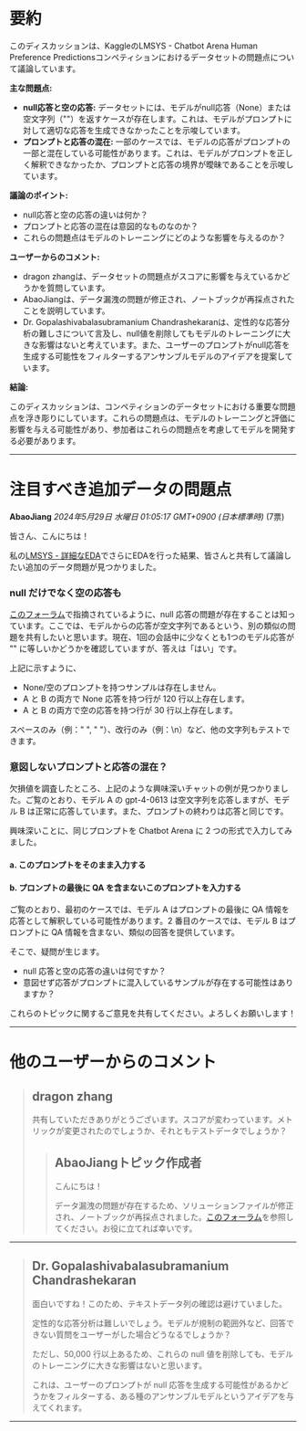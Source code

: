 # 要約 
このディスカッションは、KaggleのLMSYS - Chatbot Arena Human Preference Predictionsコンペティションにおけるデータセットの問題点について議論しています。

**主な問題点:**

* **null応答と空の応答:** データセットには、モデルがnull応答（None）または空文字列（""）を返すケースが存在します。これは、モデルがプロンプトに対して適切な応答を生成できなかったことを示唆しています。
* **プロンプトと応答の混在:** 一部のケースでは、モデルの応答がプロンプトの一部と混在している可能性があります。これは、モデルがプロンプトを正しく解釈できなかったか、プロンプトと応答の境界が曖昧であることを示唆しています。

**議論のポイント:**

* null応答と空の応答の違いは何か？
* プロンプトと応答の混在は意図的なものなのか？
* これらの問題点はモデルのトレーニングにどのような影響を与えるのか？

**ユーザーからのコメント:**

* dragon zhangは、データセットの問題点がスコアに影響を与えているかどうかを質問しています。
* AbaoJiangは、データ漏洩の問題が修正され、ノートブックが再採点されたことを説明しています。
* Dr. Gopalashivabalasubramanium Chandrashekaranは、定性的な応答分析の難しさについて言及し、null値を削除してもモデルのトレーニングに大きな影響はないと考えています。また、ユーザーのプロンプトがnull応答を生成する可能性をフィルターするアンサンブルモデルのアイデアを提案しています。

**結論:**

このディスカッションは、コンペティションのデータセットにおける重要な問題点を浮き彫りにしています。これらの問題点は、モデルのトレーニングと評価に影響を与える可能性があり、参加者はこれらの問題点を考慮してモデルを開発する必要があります。


---
# 注目すべき追加データの問題点

**AbaoJiang** *2024年5月29日 水曜日 01:05:17 GMT+0900 (日本標準時)* (7票)

皆さん、こんにちは！

私の[LMSYS - 詳細なEDA](https://www.kaggle.com/code/abaojiang/lmsys-detailed-eda?scriptVersionId=180273328)でさらにEDAを行った結果、皆さんと共有して議論したい追加のデータ問題が見つかりました。

### null だけでなく空の応答も

[このフォーラム](https://www.kaggle.com/competitions/lmsys-chatbot-arena/discussion/502303)で指摘されているように、null 応答の問題が存在することは知っています。ここでは、モデルからの応答が空文字列であるという、別の類似の問題を共有したいと思います。現在、1回の会話中に少なくとも1つのモデル応答が "" に等しいかどうかを確認していますが、答えは「はい」です。

[](https://postimg.cc/75R2GD0h)

上記に示すように、

* None/空のプロンプトを持つサンプルは存在しません。
* A と B の両方で None 応答を持つ行が 120 行以上存在します。
* A と B の両方で空の応答を持つ行が 30 行以上存在します。

スペースのみ（例：" ", "    "）、改行のみ（例：\n）など、他の文字列もテストできます。

### 意図しないプロンプトと応答の混在？

[](https://postimg.cc/F1xDBP2p)

欠損値を調査したところ、上記のような興味深いチャットの例が見つかりました。ご覧のとおり、モデル A の gpt-4-0613 は空文字列を応答しますが、モデル B は正常に応答しています。また、プロンプトの終わりは応答と同じです。

興味深いことに、同じプロンプトを Chatbot Arena に 2 つの形式で入力してみました。

#### a. このプロンプトをそのまま入力する

[](https://postimg.cc/7fzm9sPK)

#### b. プロンプトの最後に QA を含まないこのプロンプトを入力する

[](https://postimg.cc/qg9pnynr)

ご覧のとおり、最初のケースでは、モデル A はプロンプトの最後に QA 情報を応答として解釈している可能性があります。2 番目のケースでは、モデル B はプロンプトに QA 情報を含まない、類似の回答を提供しています。

そこで、疑問が生じます。

* null 応答と空の応答の違いは何ですか？
* 意図せず応答がプロンプトに混入しているサンプルが存在する可能性はありますか？

これらのトピックに関するご意見を共有してください。よろしくお願いします！

---

# 他のユーザーからのコメント

> ## dragon zhang
> 
> 共有していただきありがとうございます。スコアが変わっています。メトリックが変更されたのでしょうか、それともテストデータでしょうか？
> 
> 
> 
> > ## AbaoJiangトピック作成者
> > 
> > こんにちは！
> > 
> > データ漏洩の問題が存在するため、ソリューションファイルが修正され、ノートブックが再採点されました。[このフォーラム](https://www.kaggle.com/competitions/lmsys-chatbot-arena/discussion/506137)を参照してください。お役に立てれば幸いです。
> > 
> > 
> > 
---
> ## Dr. Gopalashivabalasubramanium Chandrashekaran
> 
> 面白いですね！このため、テキストデータ列の確認は避けていました。
> 
> 定性的な応答分析は難しいでしょう。モデルが規制の範囲外など、回答できない質問をユーザーがした場合どうなるでしょうか？
> 
> ただし、50,000 行以上あるため、これらの null 値を削除しても、モデルのトレーニングに大きな影響はないと思います。
> 
> これは、ユーザーのプロンプトが null 応答を生成する可能性があるかどうかをフィルターする、ある種のアンサンブルモデルというアイデアを与えてくれます。
> 
> 
> 
---

